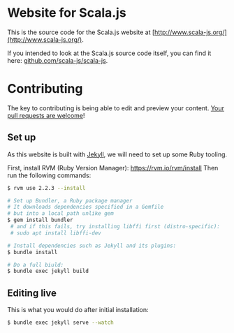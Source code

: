 # Website for Scala.js

This is the source code for the Scala.js website at
[http://www.scala-js.org/](http://www.scala-js.org/).

If you intended to look at the Scala.js source code itself,
you can find it here: [github.com/scala-js/scala-js](https://github.com/scala-js/scala-js).

# Contributing

The key to contributing is being able to edit and
preview your content. [Your pull requests are welcome](https://github.com/scala-js/scala-js-website/compare)!

## Set up
As this website is built with [Jekyll](http://jekyllrb.com/),
we will need to set up some Ruby tooling.

First, install RVM (Ruby Version Manager): https://rvm.io/rvm/install
Then run the following commands:
```bash
$ rvm use 2.2.3 --install

# Set up Bundler, a Ruby package manager
# It downloads dependencies specified in a Gemfile
# but into a local path unlike gem 
$ gem install bundler
 # and if this fails, try installing libffi first (distro-specific):
 # sudo apt install libffi-dev

# Install dependencies such as Jekyll and its plugins:
$ bundle install

# Do a full biuld:
$ bundle exec jekyll build
```

## Editing live
This is what you would do after initial installation:
```bash
$ bundle exec jekyll serve --watch
```
